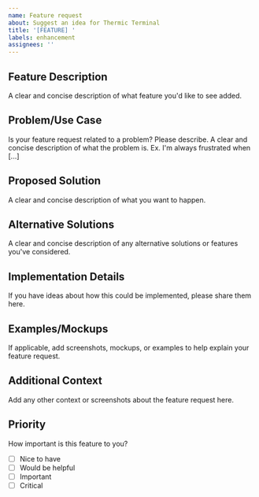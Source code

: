 ```yaml
---
name: Feature request
about: Suggest an idea for Thermic Terminal
title: '[FEATURE] '
labels: enhancement
assignees: ''
---
```


## Feature Description
A clear and concise description of what feature you'd like to see added.

## Problem/Use Case
Is your feature request related to a problem? Please describe.
A clear and concise description of what the problem is. Ex. I'm always frustrated when [...]

## Proposed Solution
A clear and concise description of what you want to happen.

## Alternative Solutions
A clear and concise description of any alternative solutions or features you've considered.

## Implementation Details
If you have ideas about how this could be implemented, please share them here.

## Examples/Mockups
If applicable, add screenshots, mockups, or examples to help explain your feature request.

## Additional Context
Add any other context or screenshots about the feature request here.

## Priority
How important is this feature to you?
- [ ] Nice to have
- [ ] Would be helpful
- [ ] Important
- [ ] Critical 